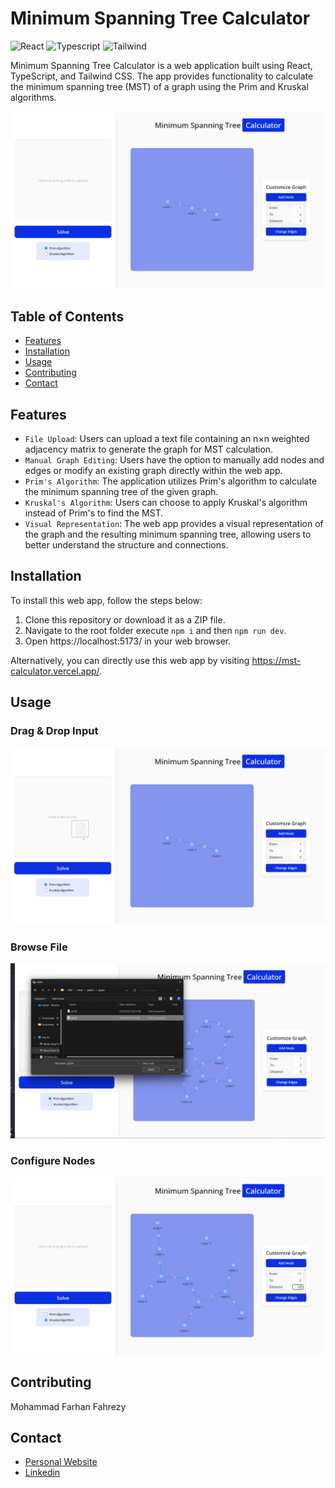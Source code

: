 # Minimum Spanning Tree Calculator

![React](https://img.shields.io/badge/React-20232A?style=for-the-badge&logo=react&logoColor=61DAFB)
![Typescript](https://img.shields.io/badge/TypeScript-007ACC?style=for-the-badge&logo=typescript&logoColor=white)
![Tailwind](https://img.shields.io/badge/Tailwind_CSS-38B2AC?style=for-the-badge&logo=tailwind-css&logoColor=white)

Minimum Spanning Tree Calculator is a web application built using React, TypeScript, and Tailwind CSS. The app provides functionality to calculate the minimum spanning tree (MST) of a graph using the Prim and Kruskal algorithms.

![MST Calculator](readme/home.png)

## Table of Contents

- [Features](#features)
- [Installation](#installation)
- [Usage](#usage)
- [Contributing](#contributing)
- [Contact](#contact)

## Features

- `File Upload`: Users can upload a text file containing an n×n weighted adjacency matrix to generate the graph for MST calculation.
- `Manual Graph Editing`: Users have the option to manually add nodes and edges or modify an existing graph directly within the web app.
- `Prim's Algorithm`: The application utilizes Prim's algorithm to calculate the minimum spanning tree of the given graph.
- `Kruskal's Algorithm`: Users can choose to apply Kruskal's algorithm instead of Prim's to find the MST.
- `Visual Representation`: The web app provides a visual representation of the graph and the resulting minimum spanning tree, allowing users to better understand the structure and connections.

## Installation

To install this web app, follow the steps below:

1. Clone this repository or download it as a ZIP file.
2. Navigate to the root folder execute `npm i` and then `npm run dev`.
3. Open https://localhost:5173/ in your web browser.

Alternatively, you can directly use this web app by visiting https://mst-calculator.vercel.app/.

## Usage

### Drag & Drop Input

![Drag & Drop Input](readme/drag.png)

### Browse File

![Browse File](readme/input.png)

### Configure Nodes

![Configure Nodes](readme/addnodes.png)

## Contributing

Mohammad Farhan Fahrezy

## Contact

- [Personal Website](https://farhanfahreezy.site/)
- [Linkedin](https://www.linkedin.com/in/farhanfahreezy/)
